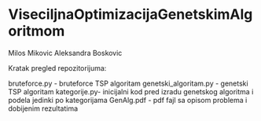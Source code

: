 # ViseciljnaOptimizacijaGenetskimAlgoritmom

Milos Mikovic
Aleksandra Boskovic

Kratak pregled repozitorijuma:

bruteforce.py - bruteforce TSP algoritam
genetski_algoritam.py - genetski TSP algoritam
kategorije.py- inicijalni kod pred izradu genetskog algoritma i podela jedinki po kategorijama
GenAlg.pdf - pdf fajl sa opisom problema i dobijenim rezultatima
